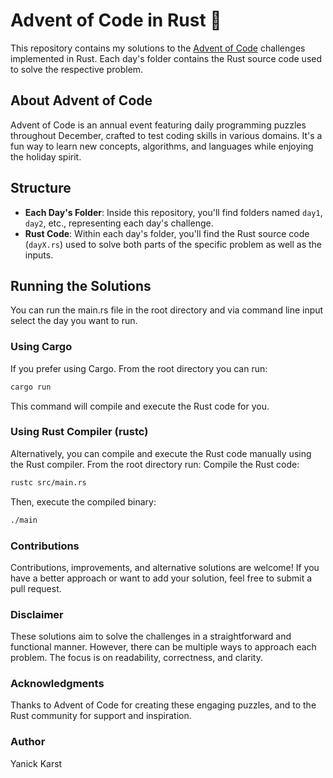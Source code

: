 # Advent of Code in Rust 🎄

This repository contains my solutions to the [Advent of Code](https://adventofcode.com/) challenges implemented in Rust. Each day's folder contains the Rust source code used to solve the respective problem.

## About Advent of Code

Advent of Code is an annual event featuring daily programming puzzles throughout December, crafted to test coding skills in various domains. It's a fun way to learn new concepts, algorithms, and languages while enjoying the holiday spirit.

## Structure

- **Each Day's Folder**: Inside this repository, you'll find folders named `day1`, `day2`, etc., representing each day's challenge.
- **Rust Code**: Within each day's folder, you'll find the Rust source code (`dayX.rs`) used to solve both parts of the specific problem as well as the inputs.

## Running the Solutions
You can run the main.rs file in the root directory and via command line input select the day you want to run.

### Using Cargo
If you prefer using Cargo. From the root directory you can run:

```bash
cargo run
```

This command will compile and execute the Rust code for you.

### Using Rust Compiler (rustc)
Alternatively, you can compile and execute the Rust code manually using the Rust compiler. From the root directory run:
Compile the Rust code:
```bash
rustc src/main.rs
```

Then, execute the compiled binary:
```bash
./main
```
### Contributions
Contributions, improvements, and alternative solutions are welcome! If you have a better approach or want to add your solution, feel free to submit a pull request.

### Disclaimer
These solutions aim to solve the challenges in a straightforward and functional manner. However, there can be multiple ways to approach each problem. The focus is on readability, correctness, and clarity.

### Acknowledgments
Thanks to Advent of Code for creating these engaging puzzles, and to the Rust community for support and inspiration.

### Author
Yanick Karst
